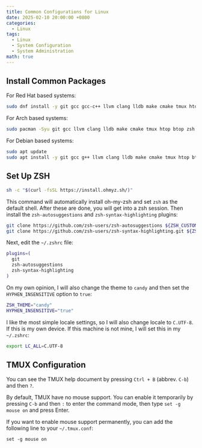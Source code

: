 ```yaml
---
title: Common Configurations for Linux
date: 2025-02-10 20:00:00 +0800
categories:
  - Linux
tags:
  - Linux
  - System Configuration
  - System Administration
math: true
---
```


## Install Common Packages

For Red Hat based systems: 

```bash
sudo dnf install -y git gcc gcc-c++ llvm clang lldb make cmake tmux htop btop zsh neovim curl
```

For Arch based systems:

```bash
sudo pacman -Syu git gcc llvm clang lldb make cmake tmux htop btop zsh neovim curl
```

For Debian based systems:

```bash
sudo apt update
sudo apt install -y git gcc g++ llvm clang lldb make cmake tmux htop btop zsh neovim curl
```

## Set Up ZSH

```bash
sh -c "$(curl -fsSL https://install.ohmyz.sh/)"
```

This command will automatically install oh-my-zsh and set `zsh` as the default shell.
After these are done, you will get into a zsh session.
Then install the `zsh-autosuggestions` and `zsh-syntax-highlighting` plugins:

```zsh
git clone https://github.com/zsh-users/zsh-autosuggestions ${ZSH_CUSTOM:-~/.oh-my-zsh/custom}/plugins/zsh-autosuggestions
git clone https://github.com/zsh-users/zsh-syntax-highlighting.git ${ZSH_CUSTOM:-~/.oh-my-zsh/custom}/plugins/zsh-syntax-highlighting
```

Next, edit the `~/.zshrc` file:

```zsh
plugins=(
  git
  zsh-autosuggestions
  zsh-syntax-highlighting
)
```

On my own opinion, I will also change the theme to `candy` and then set the `HYPHEN_INSENSITIVE` option to `true`:

```zsh
ZSH_THEME="candy"
HYPHEN_INSENSITIVE="true"
```

I like the most simple locale settings, so I will also change locale to `C.UTF-8`. If this is my own device. If this machine is not mine, I will set this in my `~/.zshrc`:

```zsh
export LC_ALL=C.UTF-8
```

## TMUX Configuration

You can see the TMUX help document by pressing `Ctrl + B` (abbrev. `C-b`) and then `?`.

By default, TMUX have no mouse support. You can enable it temporarily by pressing `C-b` and then `:` to enter the command mode, then type `set -g mouse on` and press Enter.

If you want to enable mouse support permanently, you can add the following line to your `~/.tmux.conf`:

```tmux
set -g mouse on
```
